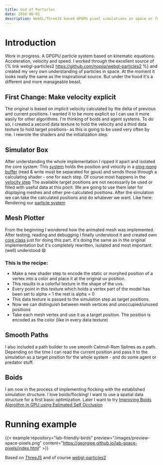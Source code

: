 ```yaml
---
title: God of Particles
date: 2016-06-01
description: WebGL/ThreeJS based GPGPU pixel simulations in space or feeling like god commanding so many pixels. 👽👊
---
```


# Introduction
Work in progress. A GPGPU particle system based on kinematic equations. Acceleration, velocity and speed.
I worked through the excellent source of {% link webgl-particles2 https://github.com/nopjia/webgl-particles2  %} and created my very own understanding of particles in space. At the moment it looks really the same as the inspirational source. But under the hood it's a different and more manageable beast.

## First Change: Make velocity explicit
The original is based on implicit velocity calculated by the delta of previous and current positions. I wanted it to be more explicit so I can use it more easily for other algorithms. I'm thinking of boids and agent systems.
To do so, I created a second data texture to hold the velocity and a third data texture to hold target positions- as this is going to be used very often by me. I rewrote the shaders and the initialization step.

## Simulator Box
After understanding the whole implementation I ripped it apart and isolated the core system:
This [system](https://github.com/georgiee/lab-space-pixels/blob/a31055d4bd5e12dd60509bc2259c9a855b63dcfa/src/js/spacepixels/simulator.js) holds the position and velocity in a [ping-pong buffer](https://github.com/georgiee/lab-space-pixels/blob/a31055d4bd5e12dd60509bc2259c9a855b63dcfa/src/js/spacepixels/core/buffer-ping-pong.js) (read & write must be separated for gpus)
and sends those through a calculating shader - one for each step. Of course most happens in the [velocity step](https://github.com/georgiee/lab-space-pixels/blob/a31055d4bd5e12dd60509bc2259c9a855b63dcfa/src/js/spacepixels/shaders/source/simulate-velocity.frag)
The available target positions are not necessarily be used or filled with useful data at this point. We are going to use them later for displaying meshes and other pre-calculated positions. After the simulation we can take the calculated positions and do whatever we want. Like here: Rendering our [particle system](https://github.com/georgiee/lab-space-pixels/blob/a31055d4bd5e12dd60509bc2259c9a855b63dcfa/src/js/spacepixels/spacepixels.js#L24)

## Mesh Plotter
From the beginning I wondered how the animated mesh was implemented. After testing, reading and debugging I finally understood it and created own [core class](https://github.com/georgiee/lab-space-pixels/blob/a31055d4bd5e12dd60509bc2259c9a855b63dcfa/src/js/spacepixels/mesh-plotter.js) just for doing this part. It's doing the same as in the original implementation but it's completely rewritten, isolated and most important: (well) understood 😄

### This is the recipe:
+ Make a new shader step to encode the static or morphed position of a vertex into a color and place it at the original uv position.
+ This results in a colorful texture in the shape of the uvs.
+ Every point in this texture which holds a vertex part of the model has been set to alpha = 1 the rest is alpha = 0
+ This data texture is passed to the simulation step as target positions.
+ Now we can distinguish between mesh vertices and unoccupied/unused positions
+ Take each mesh vertex and use it as a target position. The position is encoded as the color (like in every data texture)

## Smooth Paths
I also included a path builder to use smooth Catmull-Rom Splines as a path. Depending on the time I can read the current position and pass it to the simulation as a target position for the whole system - and do some agent or predator stuff.

## Boids
I am now in the process of implementing flocking with the established simulation structure. I love boids/flocking!
I want to use a spatial data structure for a first basic optimization. Later I want to try [Improving Boids Algroithm in GPU using Estimated Self Occlusion](http://www2.dcc.ufmg.br/projetos/cggt/lib/exe/fetch.php?id=publications&cache=cache&media=sbgames08-boids.pdf)

# Running example

{{< example
  repository="lab-friendly-birds"
  preview="/images/preview-space-pixels.png"
  content="https://georgiee.github.io/lab-space-pixels/index.html" >}}

<div class='lab-sources'>
Based on <a href='https://github.com/mrdoob/three.js'>ThreeJS</a> and of course <a href='https://github.com/nopjia/webgl-particles2'>webgl-particles2</a>

</div>
